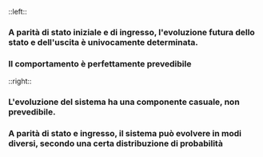 ::left::

<DefinitionBlock title="Sistemi Deterministici">

### A parità di stato iniziale e di ingresso, l'evoluzione futura dello stato e dell'uscita è <Alert>univocamente determinata</Alert>.
### Il comportamento è perfettamente **prevedibile**

</DefinitionBlock>

::right::

<DefinitionBlock title="Sistemi Stocastici">

### L'evoluzione del sistema ha una componente <Alert strong>casuale</Alert>, non prevedibile.
### A parità di stato e ingresso, il sistema può evolvere in modi diversi, secondo una certa **distribuzione di probabilità**

</DefinitionBlock>
